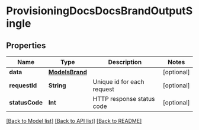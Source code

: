 # ProvisioningDocsDocsBrandOutputSingle

## Properties
Name | Type | Description | Notes
------------ | ------------- | ------------- | -------------
**data** | [**ModelsBrand**](ModelsBrand.md) |  | [optional] 
**requestId** | **String** | Unique id for each request | [optional] 
**statusCode** | **Int** | HTTP response status code | [optional] 

[[Back to Model list]](../README.md#documentation-for-models) [[Back to API list]](../README.md#documentation-for-api-endpoints) [[Back to README]](../README.md)


